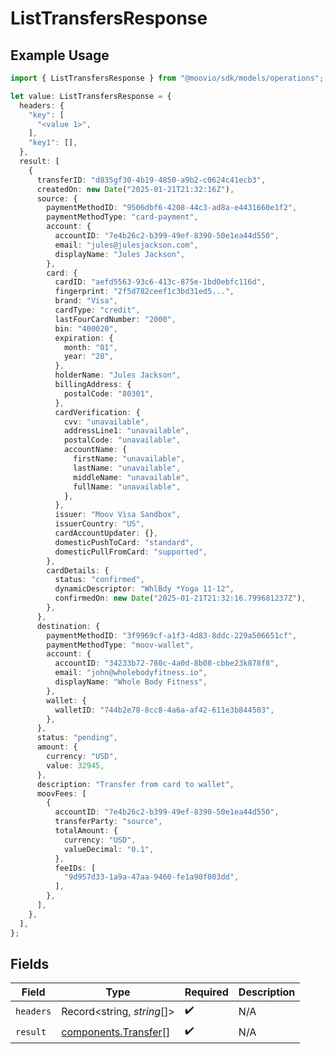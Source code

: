 # ListTransfersResponse

## Example Usage

```typescript
import { ListTransfersResponse } from "@moovio/sdk/models/operations";

let value: ListTransfersResponse = {
  headers: {
    "key": [
      "<value 1>",
    ],
    "key1": [],
  },
  result: [
    {
      transferID: "d835gf30-4b19-4850-a9b2-c0624c41ecb3",
      createdOn: new Date("2025-01-21T21:32:16Z"),
      source: {
        paymentMethodID: "9506dbf6-4208-44c3-ad8a-e4431660e1f2",
        paymentMethodType: "card-payment",
        account: {
          accountID: "7e4b26c2-b399-49ef-8390-50e1ea44d550",
          email: "jules@julesjackson.com",
          displayName: "Jules Jackson",
        },
        card: {
          cardID: "aefd5563-93c6-413c-875e-1bd0ebfc116d",
          fingerprint: "2f5d782ceef1c3bd31ed5...",
          brand: "Visa",
          cardType: "credit",
          lastFourCardNumber: "2000",
          bin: "400020",
          expiration: {
            month: "01",
            year: "28",
          },
          holderName: "Jules Jackson",
          billingAddress: {
            postalCode: "80301",
          },
          cardVerification: {
            cvv: "unavailable",
            addressLine1: "unavailable",
            postalCode: "unavailable",
            accountName: {
              firstName: "unavailable",
              lastName: "unavailable",
              middleName: "unavailable",
              fullName: "unavailable",
            },
          },
          issuer: "Moov Visa Sandbox",
          issuerCountry: "US",
          cardAccountUpdater: {},
          domesticPushToCard: "standard",
          domesticPullFromCard: "supported",
        },
        cardDetails: {
          status: "confirmed",
          dynamicDescriptor: "WhlBdy *Yoga 11-12",
          confirmedOn: new Date("2025-01-21T21:32:16.799681237Z"),
        },
      },
      destination: {
        paymentMethodID: "3f9969cf-a1f3-4d83-8ddc-229a506651cf",
        paymentMethodType: "moov-wallet",
        account: {
          accountID: "34233b72-780c-4a0d-8b08-cbbe23k878f8",
          email: "john@wholebodyfitness.io",
          displayName: "Whole Body Fitness",
        },
        wallet: {
          walletID: "744b2e78-8cc8-4a6a-af42-611e3b844503",
        },
      },
      status: "pending",
      amount: {
        currency: "USD",
        value: 32945,
      },
      description: "Transfer from card to wallet",
      moovFees: [
        {
          accountID: "7e4b26c2-b399-49ef-8390-50e1ea44d550",
          transferParty: "source",
          totalAmount: {
            currency: "USD",
            valueDecimal: "0.1",
          },
          feeIDs: [
            "9d957d33-1a9a-47aa-9460-fe1a90f003dd",
          ],
        },
      ],
    },
  ],
};
```

## Fields

| Field                                                        | Type                                                         | Required                                                     | Description                                                  |
| ------------------------------------------------------------ | ------------------------------------------------------------ | ------------------------------------------------------------ | ------------------------------------------------------------ |
| `headers`                                                    | Record<string, *string*[]>                                   | :heavy_check_mark:                                           | N/A                                                          |
| `result`                                                     | [components.Transfer](../../models/components/transfer.md)[] | :heavy_check_mark:                                           | N/A                                                          |